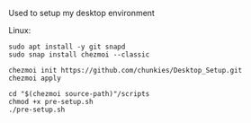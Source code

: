 Used to setup my desktop environment

Linux:

```
sudo apt install -y git snapd
sudo snap install chezmoi --classic

chezmoi init https://github.com/chunkies/Desktop_Setup.git
chezmoi apply

cd "$(chezmoi source-path)"/scripts
chmod +x pre-setup.sh
./pre-setup.sh
```
